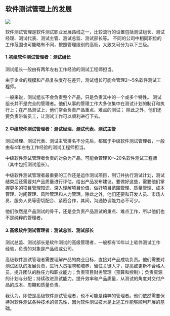 ## 软件测试管理上的发展

![](https://shen89s.github.io/resFiles/r3/学而优则仕.png)

软件测试管理是软件测试职业发展路线之一，比较流行的设置包括测试组长、测试经理、测试代表、测试主管、测试总监、测试部长等。
不同的公司中相同职位的工作范围也可能略有不同，按照管理级别的高低，大致又可分为以下三级。


#### 1.初级软件测试管理者：测试组长

测试组长一般由有两年左右工作经验的测试工程师担当。

由于企业的规模和产品复杂度存在差异，测试组长可能会管理2～5名软件测试工程师。

一般来说，测试组长不会负责整个产品，只是负责其中的一个或多个特性。
测试组长并不是完全的管理者。他们从事的管理工作大多仅集中在测试计划的制订和执行上；在产品测试上，他们常会负责产品重点、难点的测试；
除此之外，他们还要负责带新员工，让测试工作可以顺利进行下去。

#### 2.中级软件测试管理者：测试经理、测试代表、测试主管

测试经理、测试代表、测试主管排名不分先后，都属于中级软件测试管理者，一般由有4年左右工作经验的测试工程师担当。

中级软件测试管理者负责的对象为产品，可能会管理10～20名软件测试工程师（其中包括测试组长）。

中级软件测试管理者最重要的工作还是运作测试项目，制订并执行测试计划，测试结束后还需要对产品质量进行评估，给出产品发布建议。要做好这些，需要他们掌握更多的项目管理知识，深入理解项目价值，做好项目范围管理、质量管理、成本管理、时间管理、风险管理和人力管理。除此之外，他们还要和开发人员、市场人员、服务人员等密切配合、紧密合作，其间，沟通协调能力必不可少。

他们依然是产品测试的骨干，还是会负责产品测试的重点、难点工作，所以他们也不是纯粹的管理者。

#### 3.高级软件测试管理者：测试总监、测试部长

测试总监、测试部长是软件测试的高级管理者，一般都有10年以上软件测试工作经验，负责的对象是产品线或公司。

高级软件测试管理者需要理解产品的商业目标，直接对产品成功负责。他们需要对测试团队的发展负责，进行人员招聘和培养，留住关键人才，提高或更新不合格人员，提升团队的胜任力和职业能力；负责项目财务管理（预算和控制）；负责资源的计划与分配；持续改进测试能力，提升效率和产品质量，从测试的角度对交付产品的成本、周期和质量负责。

我认为，即使是高级软件测试管理者，也不可能是纯粹的管理者。他们依然需要保持对软件测试各种技术的领先性，因为软件测试技术是上述工作能够顺利开展的基础。
